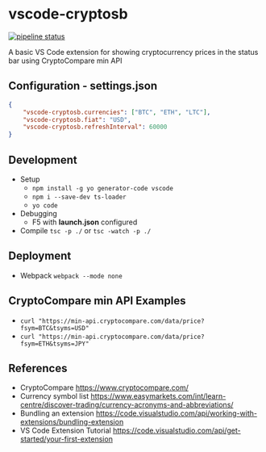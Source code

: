 # vscode-cryptosb

[![pipeline status](https://gitlab.com/barrettotte/vscode-cryptosb/badges/master/pipeline.svg)](https://gitlab.com/barrettotte/vscode-cryptosb/commits/master)



A basic VS Code extension for showing cryptocurrency prices in the status bar using CryptoCompare min API


## Configuration - settings.json
```JSON
{
    "vscode-cryptosb.currencies": ["BTC", "ETH", "LTC"],
    "vscode-cryptosb.fiat": "USD",
	"vscode-cryptosb.refreshInterval": 60000
}
```


## Development
* Setup
  * ```npm install -g yo generator-code vscode```
  * ```npm i --save-dev ts-loader```
  * ```yo code```
* Debugging
  * F5 with **launch.json** configured
* Compile ```tsc -p ./``` or ```tsc -watch -p ./```

## Deployment
* Webpack ```webpack --mode none```


## CryptoCompare min API Examples
* ```curl "https://min-api.cryptocompare.com/data/price?fsym=BTC&tsyms=USD"```
* ```curl "https://min-api.cryptocompare.com/data/price?fsym=ETH&tsyms=JPY"```



## References
* CryptoCompare https://www.cryptocompare.com/
* Currency symbol list https://www.easymarkets.com/int/learn-centre/discover-trading/currency-acronyms-and-abbreviations/
* Bundling an extension https://code.visualstudio.com/api/working-with-extensions/bundling-extension
* VS Code Extension Tutorial https://code.visualstudio.com/api/get-started/your-first-extension
